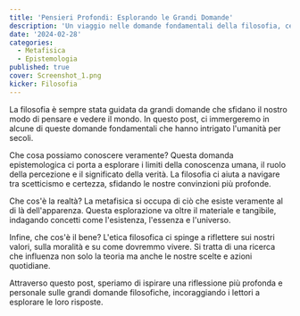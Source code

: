 ```yaml
---
title: 'Pensieri Profondi: Esplorando le Grandi Domande'
description: 'Un viaggio nelle domande fondamentali della filosofia, cercando risposte e nuove prospettive su temi eterni.'
date: '2024-02-28'
categories:
  - Metafisica
  - Epistemologia
published: true
cover: Screenshot_1.png
kicker: Filosofia
---
```


La filosofia è sempre stata guidata da grandi domande che sfidano il nostro modo di pensare e vedere il mondo. In questo post, ci immergeremo in alcune di queste domande fondamentali che hanno intrigato l'umanità per secoli.

Che cosa possiamo conoscere veramente? Questa domanda epistemologica ci porta a esplorare i limiti della conoscenza umana, il ruolo della percezione e il significato della verità. La filosofia ci aiuta a navigare tra scetticismo e certezza, sfidando le nostre convinzioni più profonde.

Che cos'è la realtà? La metafisica si occupa di ciò che esiste veramente al di là dell'apparenza. Questa esplorazione va oltre il materiale e tangibile, indagando concetti come l'esistenza, l'essenza e l'universo.

Infine, che cos'è il bene? L'etica filosofica ci spinge a riflettere sui nostri valori, sulla moralità e su come dovremmo vivere. Si tratta di una ricerca che influenza non solo la teoria ma anche le nostre scelte e azioni quotidiane.

Attraverso questo post, speriamo di ispirare una riflessione più profonda e personale sulle grandi domande filosofiche, incoraggiando i lettori a esplorare le loro risposte.
